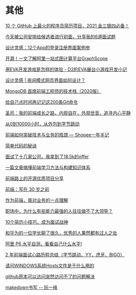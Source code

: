 # 其他

[10 个 GitHub 上最火的程序员简历项目，2021 金三银四必备！](https://mp.weixin.qq.com/s/gjS_SriLH8ypdQ-UgiIbFg)

[今天被公司安排给候选者进行初面，分享我的6道面试题](https://mp.weixin.qq.com/s/qorNgvqlTdXsnSOpUUcriw)

[设计灵感：12个App的登录注册界面案例参](https://mp.weixin.qq.com/s/ivJQ7fGZbd8AVzM0mLS3BA)

[开源！一文了解阿里一站式图计算平台GraphScope](https://mp.weixin.qq.com/s?__biz=MzIzOTU0NTQ0MA==&mid=2247501458&idx=1&sn=22bf5523ec0c03c9cc1f9627f6f2aac2&chksm=e92afb9dde5d728b8235446141e4ab95301622c71c9e43746ad0aab7eeae78d97841922c8ac7&scene=126&sessionid=1608266060&key=b32b778d3cd3c4263e207ec8ab9d2b18e46056f49ae1646b205d10e56ebf2412c2bcd6e069913e349ee26441cbd958593d118c09b9d6a7284b4e4745374386e8fe65ec01f0dc84d780b0110d79ad6b6fe367016ddf63463af9bd64b77280f1869a8fbc8df09c179907ead4e648c367dfc3568c165663fa790d33e45952531b23&ascene=1&uin=Mzc2MjkyMjk0MQ%3D%3D&devicetype=Windows+10+x64&version=6300002f&lang=zh_CN&exportkey=Ayd4WST%2FMHD8Trg5HP7iPnw%3D&pass_ticket=DwgVNSSUlPdP0Oz%2FhiWdUHhMDl%2Fbr1k%2BKUVWM5PaLxPRpZq47fp88jOXm5t8m7mm&wx_header=0)

[用EVA开发游戏是怎样的体验 - D2的EVA展台小游戏开发小记](https://mp.weixin.qq.com/s?__biz=MzI5NjM5NDQxMg==&mid=2247488351&idx=1&sn=5a90de7572f32f2e93a5459d16742c3b&chksm=ec44589cdb33d18a6ca6e59c00e95162889e5c8f13774e71f4589487388d0940a1a9329b3fc1&scene=126&sessionid=1608266091&key=3712d248eda753bf2fd3954f166ee08ca2708f40a2d61b780eaf627ed9d6aaa270a61d5c9c16e2a34187cf425a4c6fc9d3806ebbc1eb44cc46ae7c14d934befe34a16ef11c4dcbe9d191b1910355fa7d31ba74d02f46dc2918bd2140a06be7422ca82cb5732314e6b7a60ec85aae6b629dbc8fd6f82f9d0d5656361f5adbbd17&ascene=1&uin=Mzc2MjkyMjk0MQ%3D%3D&devicetype=Windows+10+x64&version=6300002f&lang=zh_CN&exportkey=A2sp8MAnMdmf7lLIyfBY%2BDQ%3D&pass_ticket=DwgVNSSUlPdP0Oz%2FhiWdUHhMDl%2Fbr1k%2BKUVWM5PaLxPRpZq47fp88jOXm5t8m7mm&wx_header=0)

[设计灵感 | 夜间模式网页界面如何设计？](https://mp.weixin.qq.com/s?__biz=MzAxODE2MjM1MA==&mid=2651564638&idx=3&sn=b4962c6267602035c546e7e95f7d63af&chksm=80257d9fb752f489a01108de350903b2152d9c39ef95b1d5bb8f112391fe7888bc05c98e1b2a&scene=126&sessionid=1608264354&key=3712d248eda753bf190b2e382477326019862057d25bf68ccb0bfa653b672036868bfdbc6cf3313970364e6a277413b89a00ae8675cf08d0ad97e85a0dfac1db9911d30c500d3b0dafb19e2938c6a9df546ea8e8f545629836cf7b502673ba50919541d2a5b38e545dd0837618eb9e459bfbdc16529b6c1142cc169fe7ab78b8&ascene=1&uin=Mzc2MjkyMjk0MQ%3D%3D&devicetype=Windows+10+x64&version=6300002f&lang=zh_CN&exportkey=AwMdG85fqhRzLowKzZJiSVA%3D&pass_ticket=DwgVNSSUlPdP0Oz%2FhiWdUHhMDl%2Fbr1k%2BKUVWM5PaLxPRpZq47fp88jOXm5t8m7mm&wx_header=0)

[MongoDB 首席前端工程师的技术栈（2020版）](https://mp.weixin.qq.com/s?__biz=MzAxODE2MjM1MA==&mid=2651564638&idx=1&sn=a5881543ceee0f5a434b6dae4ce9b81e&chksm=80257d9fb752f48994f3cdfd97e7c3767f14ec526cd9036f2a4c9e3062f4cf2b21002d6a25ac&scene=126&sessionid=1608264354&key=e5a6f4840bcd614c58325559fb000273a619e8123658df64e6a9ed531d9dca9744f6451ab8728ccac64ee6f79d4c9d55a49316087ad85ef3fe93adfdb57db4365ff7d9e80e497e6cf840a472b0ff2ecf39e2c7c0de19d5371f55dc3f3b0a876dba313074300e753f7d949a6d8f3bb85a9ec8b82714d8f4c5df1d16387e647376&ascene=1&uin=Mzc2MjkyMjk0MQ%3D%3D&devicetype=Windows+10+x64&version=6300002f&lang=zh_CN&exportkey=A2DEenpX1tjJgUjr1bRgOUA%3D&pass_ticket=DwgVNSSUlPdP0Oz%2FhiWdUHhMDl%2Fbr1k%2BKUVWM5PaLxPRpZq47fp88jOXm5t8m7mm&wx_header=0)

[给自己点时间再记记这200条Git命令](https://mp.weixin.qq.com/s?__biz=MzA4Nzg0MDM5Nw==&mid=2247489504&idx=2&sn=e0165a16fd959ec8c0d95b0dd5d0c173&chksm=90321402a7459d144f84131ac6225b84e357e34f93eaf222df8394f73eec6fa72ebd7396aa5a&scene=126&sessionid=1608191188&key=3712d248eda753bfe2d75562613d928c55d11d78488c0b412a5e15dd2f6fbaa7b1bf29042ff485e5a3c60c672fd5fe3bcbfd733a5a295129ff182dc385a39ebd175e8761cabd867e7899c657dcdcb12509d130153ab0b35e8379e8ae7da1f5f80dbc9f05379e5d8b78a7ae4f90f5f849028117818a7ae7837da86198d6a5a881&ascene=1&uin=Mzc2MjkyMjk0MQ%3D%3D&devicetype=Windows+10+x64&version=62090529&lang=zh_CN&exportkey=AzyormDWh0S0RyWaDLOx%2BxU%3D&pass_ticket=sU5YMpGD3HAtizhOOKwhBidWxja5%2FiXWfFY8%2FxXhyFFjWwFHbCOMrAyC2wluKMlW&wx_header=0)

[圣司：我的前端成长之路，内观自在，外观世音，追寻内心平静](https://mp.weixin.qq.com/s?__biz=MzU2MzM2NzU0NA==&mid=2247488682&idx=1&sn=70fcd525c558410639a059787942125b&chksm=fc5a0fbdcb2d86ab0ab272e7ce38c8cc211a2c2c7137fa5c68d0eed500d1016c12964a45ad43&mpshare=1&scene=24&srcid=11259TnZ4dDyGMfol5dgq1Fe&sharer_sharetime=1606785889680&sharer_shareid=18af4598a510ab1911de864d55f65d3a&key=e5a6f4840bcd614ce70faaf69966c1f8bc8eee5b4dd4221f7feb2617a0de0a0ee02b02137b2608dda2923a67c5546c0c488d368dd4eef81a221439da232e67db2d87055aa9b92b858c8388b71c65f21faddc54f5e8001b12ca770bfd22eae6850e3d79f6d006a5bbb130aa7c2765711b0203dce8281339e5b452e2287530f0e4&ascene=14&uin=Mzc2MjkyMjk0MQ%3D%3D&devicetype=Windows+10+x64&version=62090529&lang=zh_CN&exportkey=A9C0mWj2VoB9U%2FmcqyaTblA%3D&pass_ticket=sU5YMpGD3HAtizhOOKwhBidWxja5%2FiXWfFY8%2FxXhyFFjWwFHbCOMrAyC2wluKMlW&wx_header=0)

[从0到10000小时，从外包到字节跳动](https://mp.weixin.qq.com/s?__biz=MzUzNjk5MTE1OQ==&mid=2247491375&idx=1&sn=423ab44826848f63f9d75866d4e0576f&chksm=faec9bf7cd9b12e18c7a220d2d7fdf80ea4a62cbadca39dd56fc2c4cd9a558b3824165c1aa19&mpshare=1&scene=24&srcid=1117gsJ3uMS7jI4hxRS2Xxim&sharer_sharetime=1605627030070&sharer_shareid=18af4598a510ab1911de864d55f65d3a&key=ea7446b001317384221b160fdd94f8c2dbf9841d2a25aa7f15a9ef20bfca952ab33c21fe1a4d92a65c82ca063d42aad2490ea5c53c47e3102ad4f622ad866c8e45b5ba4c0409d34a37e15c3211d8ffb60b6b5f5452cecf7a16000adab1d11bd244dcadcd54bd197aa303dbb79e5a7db2e330123e5b5b3b1bcf544945383465ba&ascene=14&uin=Mzc2MjkyMjk0MQ%3D%3D&devicetype=Windows+10+x64&version=62090529&lang=zh_CN&exportkey=A%2Fgr0bNdz3T%2FWKj%2BmNSPy44%3D&pass_ticket=sU5YMpGD3HAtizhOOKwhBidWxja5%2FiXWfFY8%2FxXhyFFjWwFHbCOMrAyC2wluKMlW&wx_header=0)

[前端如何突破技术与业务的瓶颈 — Shopee一年半记](https://mp.weixin.qq.com/s?__biz=MzIzOTkwMjM0OQ==&mid=2247485750&idx=2&sn=bb22df269c1c7076b480ebf3a9d86240&chksm=e92242d4de55cbc2efce7afc442ca3dcdcfe4c91ecb065684fc9fc9e74cc8d1de2315b451c1e&mpshare=1&scene=24&srcid=1111xmA62lmP8hihc9aeR0GH&sharer_sharetime=1605070939036&sharer_shareid=18af4598a510ab1911de864d55f65d3a&key=b32b778d3cd3c4260b2d18271336c85ff13853f8c8a9620795f7d0f3d2fd7bca3a58c01dffb222bd209c475173625c2b6537f4340a608ff61e4b6aeb7c738047b1c814e02e672d8185de15058bf54dbfa306e77f804ee701213d5d44baaeebfeb383c023a1dcd41e9fba7fd6a348ae660ae752ebbdf54b2db7bb63055c547739&ascene=14&uin=Mzc2MjkyMjk0MQ%3D%3D&devicetype=Windows+10+x64&version=62090529&lang=zh_CN&exportkey=A7dRa01YlbytB8e7W%2BBtt84%3D&pass_ticket=sU5YMpGD3HAtizhOOKwhBidWxja5%2FiXWfFY8%2FxXhyFFjWwFHbCOMrAyC2wluKMlW&wx_header=0)

[简单代码的秘诀](https://mp.weixin.qq.com/s?__biz=MzA5NTcxOTcyMg==&mid=2247489683&idx=1&sn=94ee7ffb33f17859af2d49605a47edd3&chksm=90ba40d6a7cdc9c06af9152de07741d2b115edf5b4183dab6c095198fd24461708f806908f97&mpshare=1&scene=24&srcid=1103LUHK2QWNwt8xYiLuy7pr&sharer_sharetime=1604454352598&sharer_shareid=18af4598a510ab1911de864d55f65d3a&key=e5a6f4840bcd614c457905404a9043b760d7e9836dca165b72d8d368a8987e1e7d7d8b07c22da073a18b6136a09ba9a5bccf61a24107b29c4f3499ded0f25f8f66a14db6398c759baf86e05968ace3ffe66f038acbe15231279e965775e0d96d876f0a1ebd828a948b2ee58f1dd036349626cf4d3da084cc4c4a91518a058a2b&ascene=14&uin=Mzc2MjkyMjk0MQ%3D%3D&devicetype=Windows+10+x64&version=62090529&lang=zh_CN&exportkey=A%2BzUnN8BA3q1CDiCORyMAPI%3D&pass_ticket=sU5YMpGD3HAtizhOOKwhBidWxja5%2FiXWfFY8%2FxXhyFFjWwFHbCOMrAyC2wluKMlW&wx_header=0)

[面试了十几家公司，我拿到了18.5k的offer](https://mp.weixin.qq.com/s?__biz=MzI3NDczNzU0OQ==&mid=2247488596&idx=1&sn=67a9f34062d8f7a1233216c8d7ec31eb&chksm=eb0e24b6dc79ada078774ed82ac3641fc6a20f677b2182b3148b8b9bb09917364abbf5d02440&mpshare=1&scene=24&srcid=1103GLhTOVEb97LYkNAkm2pR&sharer_sharetime=1604378138199&sharer_shareid=18af4598a510ab1911de864d55f65d3a&key=22e54b3cf07911aa639213afaf9a35dccd572f769284b3de972e1c9b947b27370ceb739c6de6c50c3099662518fd43f756871a261f099d63a15a316c3fd297bc88d92e9f75b305cbf1d87f218d49f696d485dd16fa591614e8d4334209a375133ad33e5bd55b8fa8e79036feb324251eb67e3dc1c5eddef3efc12c8a7e2d19d0&ascene=14&uin=Mzc2MjkyMjk0MQ%3D%3D&devicetype=Windows+10+x64&version=62090529&lang=zh_CN&exportkey=AxTQBE%2BoTC8Fy9lOjDDt8Ks%3D&pass_ticket=sU5YMpGD3HAtizhOOKwhBidWxja5%2FiXWfFY8%2FxXhyFFjWwFHbCOMrAyC2wluKMlW&wx_header=0)

[一篇文章搞懂前端学习方法与构建知识体系](https://mp.weixin.qq.com/s?__biz=MzIyMDkwODczNw==&mid=2247490555&idx=2&sn=e750fe22e4689c43b04340ba9c19a583&chksm=97c58655a0b20f43c50040d7ed33eb07e7c43650a8040872827308dee8a48909b7c3525f402c&mpshare=1&scene=24&srcid=1015Wn9XJ8GnTdWVN4cAaf4o&sharer_sharetime=1602736562121&sharer_shareid=18af4598a510ab1911de864d55f65d3a&key=22e54b3cf07911aaa526ddb2f9a960bb0fc364546c2900bbbc435e9e2b1432401fa88486ab243153fd8f09d065e2c6e8bbbcdec40675903e47b136fc3fd55f192628af8f8c03f1fda01610ef3ad51466f381d919fdda9e21a052039132273fdedcb81ac47897d5c3bc6ceb6ac43f630628df7f4c6f23a56d6c6fc04ce7d7f43c&ascene=14&uin=Mzc2MjkyMjk0MQ%3D%3D&devicetype=Windows+10+x64&version=62090529&lang=zh_CN&exportkey=AyOOqQ8rC%2FWuRIeLc6RMQE8%3D&pass_ticket=sU5YMpGD3HAtizhOOKwhBidWxja5%2FiXWfFY8%2FxXhyFFjWwFHbCOMrAyC2wluKMlW&wx_header=0)

[前端路上的开源优质项目分享](https://mp.weixin.qq.com/s?__biz=MzU0MTU4OTU2MA==&mid=2247485148&idx=1&sn=203a7ae28ae731281389c31b9a61cf49&chksm=fb26ef8bcc51669d0186f1f9a3d1163507cca32ccfad2169ab91f1bc31a4b3182798477054ac&mpshare=1&scene=24&srcid=1012nwHfGF74WU7UfqedLbz9&sharer_sharetime=1602465071651&sharer_shareid=18af4598a510ab1911de864d55f65d3a&key=fac416e293c6ddd11bab1540652248e4b62a9475dbd26001453dfc0956c02754e81105f5dc72554b1b1b4d416427be701eaf4150c906f33d34745a669bcc047b849e2d5d382a31f2900bd8e917a41079441cdff4f7712637365b2eed0e307c32d99077dd72ec207987d10947c2119c3055e7d2514e358aee13ea83139ff2ee60&ascene=14&uin=Mzc2MjkyMjk0MQ%3D%3D&devicetype=Windows+10+x64&version=62090529&lang=zh_CN&exportkey=A%2F22rIhRPE6kle7vdpDPnz8%3D&pass_ticket=sU5YMpGD3HAtizhOOKwhBidWxja5%2FiXWfFY8%2FxXhyFFjWwFHbCOMrAyC2wluKMlW&wx_header=0)

[前端：写在 30 岁之前](https://mp.weixin.qq.com/s?__biz=MzUyNDYxNDAyMg==&mid=2247486719&idx=1&sn=a77fdffeb04a31cd095c982a1d419bdb&chksm=fa2bec16cd5c6500579471f7bdd1ef8a564ba241a37f5aa3ac0273aadfcbbde6f42e93280fbd&mpshare=1&scene=24&srcid=0930ecLofHWFgFczD89NZJNP&sharer_sharetime=1601432648054&sharer_shareid=18af4598a510ab1911de864d55f65d3a&key=7326df0a627d9fb57162aecdc27dd56e188968607e60341fa156d2f5899ddee6cde72520829a9b5ef8fe12129c92de2e51a64c8aaabff76d10bb6b628c499e34ad76b2f448fb7328ed1608fcfee526f3203b0861333b5c1c058cb66074de99917ddf55b975020e5e55916e6119156b2c1fe605290753d627b50f4f05d39334ef&ascene=14&uin=Mzc2MjkyMjk0MQ%3D%3D&devicetype=Windows+10+x64&version=62090529&lang=zh_CN&exportkey=A0oHT7LiAlrzIay93gwdoTY%3D&pass_ticket=sU5YMpGD3HAtizhOOKwhBidWxja5%2FiXWfFY8%2FxXhyFFjWwFHbCOMrAyC2wluKMlW&wx_header=0)

[作为前端，我对业务的一点理解](https://mp.weixin.qq.com/s?__biz=Mzg5ODA5NTM1Mw==&mid=2247489800&idx=2&sn=6bf4ac04ff174364d4f330aa280b7226&chksm=c066989ef7111188b5527c2bcf17419ad11683e517150814d44b425f16b64ba8f584c15f7276&mpshare=1&scene=24&srcid=0930wGajRPP643R1GfmhStFr&sharer_sharetime=1601430067915&sharer_shareid=18af4598a510ab1911de864d55f65d3a&key=e5a6f4840bcd614c09e887dd0dc0f371038ec68c59e8b22feda9ba96449e2a64b6f4e4f4b856945d23e1c5b3e65eb03cd882fdbf1aa0fcbc55fa4e6e190b2aa3f5d047ab624e829c881cee0088da3c3f67565e8203887344f7e0f0a0bebbcdfb3d547406001cc7b52c6b1c77c056e937c8088a6ff5cc7c95917404efa35bedcd&ascene=14&uin=Mzc2MjkyMjk0MQ%3D%3D&devicetype=Windows+10+x64&version=62090529&lang=zh_CN&exportkey=A6BGF0d2EJU84ZcGQI%2FAXqU%3D&pass_ticket=sU5YMpGD3HAtizhOOKwhBidWxja5%2FiXWfFY8%2FxXhyFFjWwFHbCOMrAyC2wluKMlW&wx_header=0)

[职场中，为什么有些能力最强的人往往做不了大领导？](https://mp.weixin.qq.com/s?__biz=MzIxODM1NTQ4NQ==&mid=2247488650&idx=1&sn=3ce119dac820f41555a2453dc5e0c8e5&chksm=97ea96f8a09d1fee50d4ce2ba7340f001b5c0859121a6303f548cd303948081b8646bfd1d0ad&mpshare=1&scene=24&srcid=0924C1ftIDQ1YtKByK7Xg6Np&sharer_sharetime=1600913099713&sharer_shareid=18af4598a510ab1911de864d55f65d3a&key=e5a6f4840bcd614c22c3c480a5d3d70d39c005d457143584a63c20f826b8435060e77067ad379765b84e98a3f310e674b599f83ad5598c561df459db612772bac3f6a254be40aec16022aaa3ad87bfee1728c08f13fd3cc99cee5da6f9b3a665bd2702291305b367a0031ddf7e518571abca38d7ab85cd815282e4e436dbb979&ascene=14&uin=Mzc2MjkyMjk0MQ%3D%3D&devicetype=Windows+10+x64&version=62090529&lang=zh_CN&exportkey=AxajsuFVPAvGEmWoR8TFljE%3D&pass_ticket=sU5YMpGD3HAtizhOOKwhBidWxja5%2FiXWfFY8%2FxXhyFFjWwFHbCOMrAyC2wluKMlW&wx_header=0)

[10个简历小技巧，成为面试战神](https://mp.weixin.qq.com/s?__biz=MzAwNDA2OTM1Ng==&mid=2453146707&idx=1&sn=99e2e2af8390222e0e1b49b70f576f0d&chksm=8cfd2ed0bb8aa7c68fc747fcf29636278c157556d8394a350d5399fb6bb74bc2dbb420cf5db4&mpshare=1&scene=24&srcid=0922KwuoCBtGyhGOAZdCB1J2&sharer_sharetime=1600743607521&sharer_shareid=18af4598a510ab1911de864d55f65d3a&key=3712d248eda753bf8096e1e26427bc0bcadc271f385085405ecdf40563080ad51018615d2e543fe67fa643e5f7c446f64c70ee443f762850231fba6091132ff8389279eaccc439bf2bd6da7ab724747b6a462b4bd1f26fb2257fd116d966c105bc7f468b14733d363af1bea5e72bb30e112e9df048baa233f4b1af9107795f6d&ascene=14&uin=Mzc2MjkyMjk0MQ%3D%3D&devicetype=Windows+10+x64&version=62090529&lang=zh_CN&exportkey=A3ydOHcgxdNdEGn0s8%2FgzQs%3D&pass_ticket=sU5YMpGD3HAtizhOOKwhBidWxja5%2FiXWfFY8%2FxXhyFFjWwFHbCOMrAyC2wluKMlW&wx_header=0)

[和华为的一位学长聊了很久，优秀的人果然都有过人之处](https://mp.weixin.qq.com/s?__biz=MzAwNDA2OTM1Ng==&mid=2453146679&idx=2&sn=181f3b393c2a891da4bf8b459eb47bf4&chksm=8cfd2eb4bb8aa7a2959b27d89917a2b73dadddcc38820abef9337187363e3eec556c7130f182&mpshare=1&scene=24&srcid=0920B5t86pE2esKnbrOg1sEq&sharer_sharetime=1600610212768&sharer_shareid=18af4598a510ab1911de864d55f65d3a&key=22e54b3cf07911aac8adcbb928ce5400ea3a73786fee5bb435794df511b01e6afdc791e221736f84a2fa81cfe5f4a050c49dabb1371df2fd6ba6a828df6be31e1812a3b0870b69499635217cd9a604f0e1a779b9940c9b09a239bbb3524cc63f58990da89211a8e9348b224980c8447d2c57e4029381c6308835db3528eb2746&ascene=14&uin=Mzc2MjkyMjk0MQ%3D%3D&devicetype=Windows+10+x64&version=62090529&lang=zh_CN&exportkey=A42Adca2xWz3cA9rs647JLg%3D&pass_ticket=sU5YMpGD3HAtizhOOKwhBidWxja5%2FiXWfFY8%2FxXhyFFjWwFHbCOMrAyC2wluKMlW&wx_header=0)

[阿里 P6 水平自测，看看自己什么水平!](https://mp.weixin.qq.com/s/MG6IvTR0_IngRCvqWUGGEQ)

[2 年前端面试心路历程总结（字节跳动、YY、虎牙、BIGO）](https://juejin.im/post/5e85ec79e51d4547153d0738)

[请问WINDOWS系统Hosts文件是干什么用的](https://zhidao.baidu.com/question/112306094.html)

[github原本可以访问突然访问不了的问题解决](https://blog.csdn.net/jz6666jz/article/details/106550255)

[makedown书写 -- 阮一峰](https://github.com/ruanyf/document-style-guide)